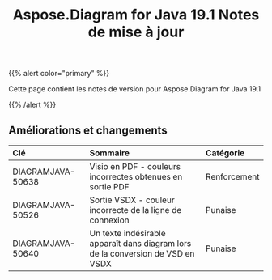 ﻿---
title: Aspose.Diagram for Java 19.1 Notes de mise à jour
type: docs
weight: 120
url: /fr/java/aspose-diagram-for-java-19-1-release-notes/
---
{{% alert color="primary" %}} 

Cette page contient les notes de version pour Aspose.Diagram for Java 19.1

{{% /alert %}} 
## **Améliorations et changements**

|**Clé**|**Sommaire**|**Catégorie**|
|:- |:- |:- |
|DIAGRAMJAVA-50638|Visio en PDF - couleurs incorrectes obtenues en sortie PDF|Renforcement|
|DIAGRAMJAVA-50526|Sortie VSDX - couleur incorrecte de la ligne de connexion|Punaise|
|DIAGRAMJAVA-50640|Un texte indésirable apparaît dans diagram lors de la conversion de VSD en VSDX|Punaise|

